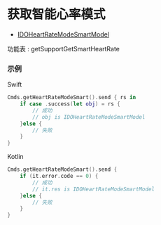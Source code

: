 # 获取智能心率模式

* [IDOHeartRateModeSmartModel](../model/IDOHeartRateModeSmartModel.md)

功能表 : getSupportGetSmartHeartRate

### 示例

Swift

```swift
Cmds.getHeartRateModeSmart().send { rs in
    if case .success(let obj) = rs {
        // 成功
        // obj is IDOHeartRateModeSmartModel
    }else {
        // 失败
    }
}
```

Kotlin

```kotlin
Cmds.getHeartRateModeSmart().send {
    if (it.error.code == 0) {
        // 成功
        // it.res is IDOHeartRateModeSmartModel
    }else {
        // 失败
    }
}
```

